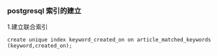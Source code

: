 ### postgresql 索引的建立

1.建立联合索引

    create unique index keyword_created_on on article_matched_keywords (keyword,created_on);


